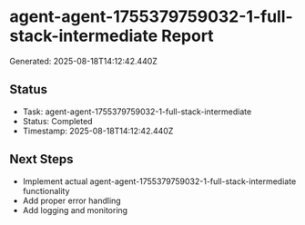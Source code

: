 # agent-agent-1755379759032-1-full-stack-intermediate Report

Generated: 2025-08-18T14:12:42.440Z

## Status
- Task: agent-agent-1755379759032-1-full-stack-intermediate
- Status: Completed
- Timestamp: 2025-08-18T14:12:42.440Z

## Next Steps
- Implement actual agent-agent-1755379759032-1-full-stack-intermediate functionality
- Add proper error handling
- Add logging and monitoring
